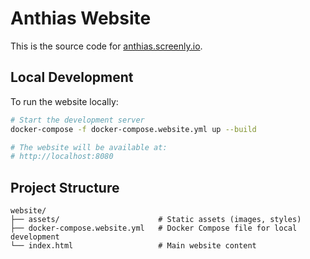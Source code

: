 # Anthias Website

This is the source code for [anthias.screenly.io](https://anthias.screenly.io).

## Local Development

To run the website locally:

```bash
# Start the development server
docker-compose -f docker-compose.website.yml up --build

# The website will be available at:
# http://localhost:8080
```

## Project Structure

```
website/
├── assets/                      # Static assets (images, styles)
├── docker-compose.website.yml   # Docker Compose file for local development
└── index.html                   # Main website content
```
